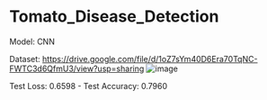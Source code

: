 # Tomato_Disease_Detection
Model: CNN

Dataset: https://drive.google.com/file/d/1oZ7sYm40D6Era70TqNC-FWTC3d6QfmU3/view?usp=sharing
![image](https://github.com/QuiNhu/Tomato_Disease_Detection/assets/40679562/1aa22bbe-938b-4015-9c20-503309a0949a)

Test Loss: 0.6598 - Test Accuracy: 0.7960
